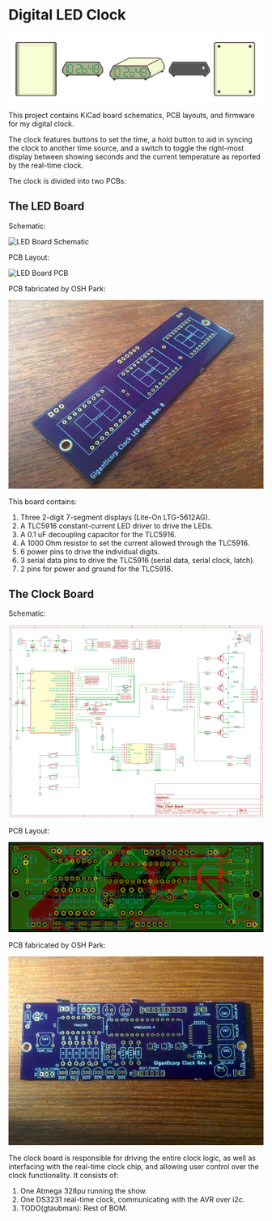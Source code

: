 # Digital LED Clock

![Pixel Clock](https://raw.githubusercontent.com/gtaubman/clock/master/images/pixel_clock.png)

This project contains KiCad board schematics, PCB layouts, and firmware for my
digital clock.

The clock features buttons to set the time, a hold button to aid in syncing the
clock to another time source, and a switch to toggle the right-most display
between showing seconds and the current temperature as reported by the real-time
clock.

The clock is divided into two PCBs:

## The LED Board

Schematic:

![LED Board
Schematic](https://raw.githubusercontent.com/gtaubman/clock/master/images/led_schematic.png)

PCB Layout:

![LED Board
PCB](https://raw.githubusercontent.com/gtaubman/clock/master/images/led_pcb.png)

PCB fabricated by OSH Park:

![LED Board](https://raw.githubusercontent.com/gtaubman/clock/master/images/led_board_bare.jpg)

This board contains:

1.  Three 2-digit 7-segment displays (Lite-On LTG-5612AG).
1.  A TLC5916 constant-current LED driver to drive the LEDs.
1.  A 0.1 uF decoupling capacitor for the TLC5916.
1.  A 1000 Ohm resistor to set the current allowed through the TLC5916.
1.  6 power pins to drive the individual digits.
1.  3 serial data pins to drive the TLC5916 (serial data, serial clock, latch).
1.  2 pins for power and ground for the TLC5916.

## The Clock Board

Schematic:

![Clock Board Schematic](https://raw.githubusercontent.com/gtaubman/clock/master/images/clock_board_schematic.png)

PCB Layout:

![Clock Board PCB](https://raw.githubusercontent.com/gtaubman/clock/master/images/clock_board_pcb.png)

PCB fabricated by OSH Park:

![Clock Board](https://raw.githubusercontent.com/gtaubman/clock/master/images/clock_board_bare.jpg)

The clock board is responsible for driving the entire clock logic, as well as
interfacing with the real-time clock chip, and allowing user control over the
clock functionality.  It consists of:

1.  One Atmega 328pu running the show.
1.  One DS3231 real-time clock, communicating with the AVR over i2c.
1.  TODO(gtaubman): Rest of BOM.
